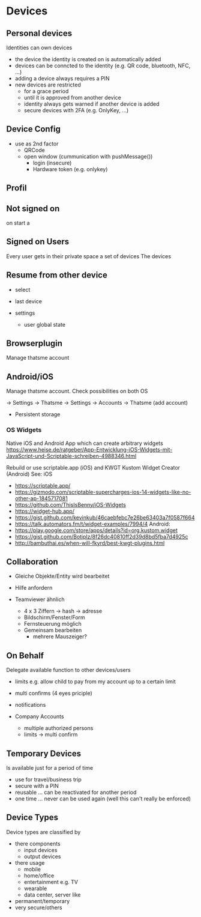 Devices
=======

## Personal devices
Identities can own devices
- the device the identity is created on is automatically added 
- devices can be conncted to the identity (e.g. QR code, bluetooth, NFC, ...)
- adding a device always requires a PIN
- new devices are restricted
    - for a grace period
    - until it is approved from another device
    - identity always gets warned if another device is added
    - secure devices with 2FA (e.g. OnlyKey, ...)

## Device Config

- use as 2nd factor 
    - QRCode
    - open window (cummunication with pushMessage()) 
        - login (insecure)
        - Hardware token (e.g. onlykey)

## Profil

## Not signed on
on start a 

## Signed on Users

Every user gets in their private space a set of devices 
The devices 

## Resume from other device
- select
- last device

- settings
    - user global state

## Browserplugin
Manage thatsme account

## Android/iOS
Manage thatsme account. Check possibilities on both OS

-> Settings -> Thatsme
-> Settings -> Accounts -> Thatsme  (add account)
   
- Persistent storage

### OS Widgets
Native iOS and Android App which can create arbitrary widgets
    https://www.heise.de/ratgeber/App-Entwicklung-iOS-Widgets-mit-JavaScript-und-Scriptable-schreiben-4988346.html
    
Rebuild or use scriptable.app (iOS) and KWGT Kustom Widget Creator (Android)
See:
iOS
- https://scriptable.app/
- https://gizmodo.com/scriptable-supercharges-ios-14-widgets-like-no-other-ap-1845717081
- https://github.com/ThisIsBenny/iOS-Widgets
- https://widget-hub.app/
- https://gist.github.com/kevinkub/46caebfebc7e26be63403a7f0587f664
- https://talk.automators.fm/t/widget-examples/7994/4
Android:
- https://play.google.com/store/apps/details?id=org.kustom.widget
- https://gist.github.com/Botiplz/8f26dc40810ff2d39d8bd5fba7d4925c 
- http://bambuthai.es/when-will-fkyrd/best-kwgt-plugins.html

## Collaboration

- Gleiche Objekte/Entity wird bearbeitet

- Hilfe anfordern 

- Teamviewer ähnlich 
    - 4 x 3 Ziffern -> hash -> adresse
    - Bildschirm/Fenster/Form
    - Fernsteuerung möglich
    - Gemeinsam bearbeiten 
        - mehrere Mauszeiger?

## On Behalf

Delegate available function to other devices/users
- limits
    e.g. allow child to pay from my account up to a certain limit
- multi confirms (4 eyes priciple)
- notifications

- Company Accounts
    - multiple authorized persons
    - limits -> multi confirm

## Temporary Devices

Is available just for a period of time
- use for travel/business trip
- secure with a PIN
- reusable ... can be reactivated for another period
- one time ... never can be used again (well this can't really be enforced)

## Device Types

Device types are classified by
- there components
    - input devices
    - output devices
- there usage
    - mobile
    - home/office
    - entertainment e.g. TV
    - wearable
    - data center, server like
- permanent/temporary
- very secure/others
